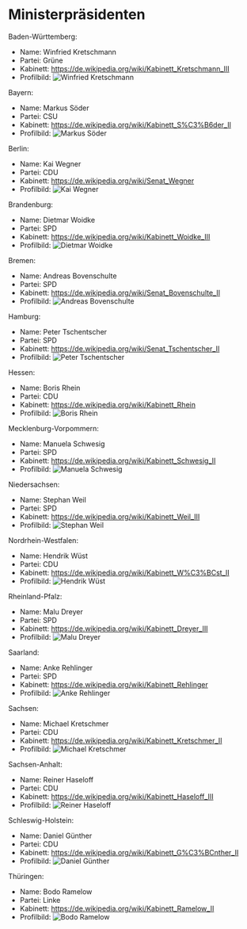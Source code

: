 # Ministerpräsidenten

Baden-Württemberg:
* Name: Winfried Kretschmann
* Partei: Grüne
* Kabinett: https://de.wikipedia.org/wiki/Kabinett_Kretschmann_III
* Profilbild: ![Winfried Kretschmann](https://upload.wikimedia.org/wikipedia/commons/thumb/a/a1/180913_Kretschmann_Hybrid_Faehre_01_%28cropped%29.jpg/400px-180913_Kretschmann_Hybrid_Faehre_01_%28cropped%29.jpg)

Bayern:
* Name: Markus Söder
* Partei: CSU
* Kabinett: https://de.wikipedia.org/wiki/Kabinett_S%C3%B6der_II
* Profilbild: ![Markus Söder](https://upload.wikimedia.org/wikipedia/commons/thumb/5/5f/2022-02-21_Dr._Markus_Soeder-1926_%28cropped%29.jpg/400px-2022-02-21_Dr._Markus_Soeder-1926_%28cropped%29.jpg)

Berlin:
* Name: Kai Wegner
* Partei: CDU
* Kabinett: https://de.wikipedia.org/wiki/Senat_Wegner
* Profilbild: ![Kai Wegner](https://upload.wikimedia.org/wikipedia/commons/thumb/8/8c/2014-09-09_-_Kai_Wegner_MdB_-_7002.jpg/400px-2014-09-09_-_Kai_Wegner_MdB_-_7002.jpg)

Brandenburg:
* Name: Dietmar Woidke
* Partei: SPD
* Kabinett: https://de.wikipedia.org/wiki/Kabinett_Woidke_III
* Profilbild: ![Dietmar Woidke](https://upload.wikimedia.org/wikipedia/commons/thumb/0/07/2017-03-19_Dietmar_Woidke_SPD_Parteitag_by_Olaf_Kosinsky-1.jpg/400px-2017-03-19_Dietmar_Woidke_SPD_Parteitag_by_Olaf_Kosinsky-1.jpg)

Bremen:
* Name: Andreas Bovenschulte
* Partei: SPD
* Kabinett: https://de.wikipedia.org/wiki/Senat_Bovenschulte_II
* Profilbild: ![Andreas Bovenschulte](https://upload.wikimedia.org/wikipedia/commons/thumb/3/33/Bovenschulte%2C_Andreas_NEU-1.jpg/400px-Bovenschulte%2C_Andreas_NEU-1.jpg)

Hamburg:
* Name: Peter Tschentscher
* Partei: SPD
* Kabinett: https://de.wikipedia.org/wiki/Senat_Tschentscher_II
* Profilbild: ![Peter Tschentscher](https://upload.wikimedia.org/wikipedia/commons/thumb/e/eb/Peter_Tschentscher_2019.jpg/400px-Peter_Tschentscher_2019.jpg)

Hessen:
* Name: Boris Rhein
* Partei: CDU
* Kabinett: https://de.wikipedia.org/wiki/Kabinett_Rhein
* Profilbild: ![Boris Rhein](https://upload.wikimedia.org/wikipedia/commons/thumb/b/b4/Boris-Rhein-Passbild2sw2.jpg/400px-Boris-Rhein-Passbild2sw2.jpg)

Mecklenburg-Vorpommern:
* Name: Manuela Schwesig
* Partei: SPD
* Kabinett: https://de.wikipedia.org/wiki/Kabinett_Schwesig_II
* Profilbild: ![Manuela Schwesig](https://upload.wikimedia.org/wikipedia/commons/thumb/5/57/Manuela_Schwesig_2.jpg/400px-Manuela_Schwesig_2.jpg)

Niedersachsen:
* Name: Stephan Weil
* Partei: SPD
* Kabinett: https://de.wikipedia.org/wiki/Kabinett_Weil_III
* Profilbild: ![Stephan Weil](https://upload.wikimedia.org/wikipedia/commons/thumb/4/4f/Weil%2C_Stephan.jpg/400px-Weil%2C_Stephan.jpg)

Nordrhein-Westfalen:
* Name: Hendrik Wüst
* Partei: CDU
* Kabinett: https://de.wikipedia.org/wiki/Kabinett_W%C3%BCst_II
* Profilbild: ![Hendrik Wüst](https://upload.wikimedia.org/wikipedia/commons/thumb/3/3a/Er%C3%B6ffnung_ICE-Instandhaltungswerk_K%C3%B6ln-Nippes-9251_%28cropped%29.jpg/400px-Er%C3%B6ffnung_ICE-Instandhaltungswerk_K%C3%B6ln-Nippes-9251_%28cropped%29.jpg)

Rheinland-Pfalz:
* Name: Malu Dreyer
* Partei: SPD
* Kabinett: https://de.wikipedia.org/wiki/Kabinett_Dreyer_III
* Profilbild: ![Malu Dreyer](https://upload.wikimedia.org/wikipedia/commons/thumb/6/6f/Wahlkampf_Landtagswahl_NRW_2022_-_SPD_-_Roncalliplatz_K%C3%B6ln_2022-05-13-4145_Malu_Dreyer_%28cropped%29.jpg/400px-Wahlkampf_Landtagswahl_NRW_2022_-_SPD_-_Roncalliplatz_K%C3%B6ln_2022-05-13-4145_Malu_Dreyer_%28cropped%29.jpg)

Saarland:
* Name: Anke Rehlinger
* Partei: SPD
* Kabinett: https://de.wikipedia.org/wiki/Kabinett_Rehlinger
* Profilbild: ![Anke Rehlinger](https://upload.wikimedia.org/wikipedia/commons/thumb/1/1d/2017-03-19_Anke_Rehlinger_SPD_Parteitag_by_Olaf_Kosinsky-3.jpg/400px-2017-03-19_Anke_Rehlinger_SPD_Parteitag_by_Olaf_Kosinsky-3.jpg)

Sachsen:
* Name: Michael Kretschmer
* Partei: CDU
* Kabinett: https://de.wikipedia.org/wiki/Kabinett_Kretschmer_II
* Profilbild: ![Michael Kretschmer](https://upload.wikimedia.org/wikipedia/commons/thumb/9/9f/Michael_Kretschmer-v2_Pawel-Sosnowski_-_Querformat_%28cropped%29.jpg/400px-Michael_Kretschmer-v2_Pawel-Sosnowski_-_Querformat_%28cropped%29.jpg)

Sachsen-Anhalt:
* Name: Reiner Haseloff
* Partei: CDU
* Kabinett: https://de.wikipedia.org/wiki/Kabinett_Haseloff_III
* Profilbild: ![Reiner Haseloff](https://upload.wikimedia.org/wikipedia/commons/thumb/7/74/Reiner_Haseloff_%28Martin_Rulsch%29_09.jpg/400px-Reiner_Haseloff_%28Martin_Rulsch%29_09.jpg)

Schleswig-Holstein:
* Name: Daniel Günther
* Partei: CDU
* Kabinett: https://de.wikipedia.org/wiki/Kabinett_G%C3%BCnther_II
* Profilbild: ![Daniel Günther](https://upload.wikimedia.org/wikipedia/commons/thumb/1/17/Daniel_G%C3%BCnther_%282017%29.jpg/400px-Daniel_G%C3%BCnther_%282017%29.jpg)

Thüringen:
* Name: Bodo Ramelow
* Partei: Linke
* Kabinett: https://de.wikipedia.org/wiki/Kabinett_Ramelow_II
* Profilbild: ![Bodo Ramelow](https://upload.wikimedia.org/wikipedia/commons/thumb/5/5d/2011-05-18-landtagsprojekt-erfurt-073.jpg/400px-2011-05-18-landtagsprojekt-erfurt-073.jpg)
